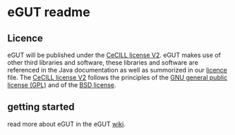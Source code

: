 # eGUT readme

## Licence

eGUT will be published under the [CeCILL license V2](http://www.cecill.info/index.en.html). eGUT makes use of other third libraries and software, these libraries and software are referenced in the Java documentation as well as summorized in our [licence](LICENCE) file. The [CeCILL license V2](http://www.cecill.info/index.en.html) follows the principles of the [GNU general public license (GPL)](http://www.gnu.org/licenses/gpl-3.0.en.html) and of the [BSD license](https://opensource.org/licenses/BSD-3-Clause).

## getting started
read more about eGUT in the eGUT [wiki](https://github.com/Secondus2/eGUT/wiki).
